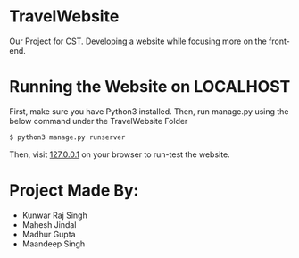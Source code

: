 # TravelWebsite
Our Project for CST. Developing a website while focusing more on the front-end.

# Running the Website on LOCALHOST
First, make sure you have Python3 installed. Then, run manage.py using the below command under the TravelWebsite Folder
```sh
$ python3 manage.py runserver
```
Then, visit [127.0.0.1](http://127.0.0.1:8000) on your browser to run-test the website. 

# Project Made By: 
- Kunwar Raj Singh
- Mahesh Jindal
- Madhur Gupta
- Maandeep Singh
